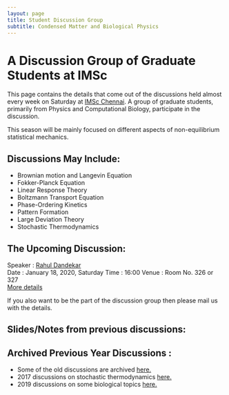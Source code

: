 ```yaml
---
layout: page
title: Student Discussion Group  
subtitle: Condensed Matter and Biological Physics
---
```

# A Discussion Group of Graduate Students at IMSc

This page contains the details that come out of the discussions held almost every week on Saturday at [IMSc Chennai](https://www.imsc.res.in/). A group of graduate students, primarily from Physics and Computational Biology, participate in the discussion. 

This season will be mainly focused on different aspects of non-equilibrium statistical mechanics.

## Discussions May Include:
* Brownian motion and Langevin Equation
* Fokker-Planck Equation
* Linear Response Theory
* Boltzmann Transport Equation
* Phase-Ordering Kinetics
* Pattern Formation
* Large Deviation Theory
* Stochastic Thermodynamics

## The Upcoming Discussion:
Speaker :      [Rahul Dandekar](https://www.imsc.res.in/rahul_sunil_dandekar)  
Date    :      January 18, 2020, Saturday
Time    :      16:00
Venue   :      Room No. 326 or 327  
[More details](https://vinayphys.github.io/discussion2020/2020/01/Introduction-Nonequilibrium)

If you also want to be the part of the discussion group then please mail us with the details.

## Slides/Notes from previous discussions: 
  

## Archived Previous Year Discussions :  
* Some of the old discussions are archived [here.](https://www.imsc.res.in/~kamalt/discussions.html)
* 2017 discussions on stochastic thermodynamics [here.](https://vinayphys.github.io/discussion/)
* 2019 discussions on some biological topics [here.](https://vinayphys.github.io/discussion2019/)

